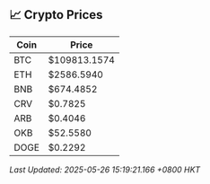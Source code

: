 ## 📈 Crypto Prices

| Coin | Price |
| ---- | ----- |
| BTC | $109813.1574 |
| ETH | $2586.5940 |
| BNB | $674.4852 |
| CRV | $0.7825 |
| ARB | $0.4046 |
| OKB | $52.5580 |
| DOGE | $0.2292 |

_Last Updated: 2025-05-26 15:19:21.166 +0800 HKT_